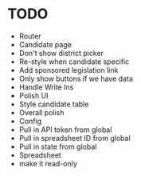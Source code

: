 # TODO

* Router
* Candidate page
 * Don't show district picker
 * Re-style when candidate specific
 * Add sponsored legislation link
 * Only show buttons if we have data
 * Handle Write Ins
* Polish UI
 * Style candidate table
 * Overall polish
* Config
 * Pull in API token from global
 * Pull in spreadsheet ID from global
 * Pull in state from global
* Spreadsheet
 * make it read-only
